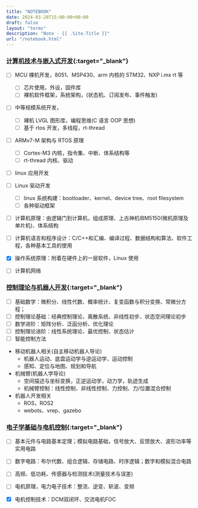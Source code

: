 ```yaml
---
title: "NOTEBOOK"
date: 2024-03-28T15:00:00+00:00
draft: false
layout: "terms"
description: "Note - {{ .Site.Title }}"
url: "/notebook.html"
---
```



### [**计算机技术与嵌入式开发**](https://embedded.xym.work){:target="_blank"}
- [ ] MCU 裸机开发，8051、MSP430、arm 内核的 STM32、NXP i.mx rt 等
  - [ ] 芯片使用，外设，固件库
  - [ ] 裸机软件框架，系统架构，(状态机、订阅发布、事件触发)
- [ ] 中等规模系统开发，
  - [ ] 裸机 LVGL 图形库，编程思维(C 语言 OOP 思想)
  - [ ] 基于 rtos 开发，多线程，rt-thread
- [ ] ARMv7-M 架构与 RTOS 原理
  - [ ] Cortex-M3 内核，指令集、中断、体系结构等
  - [ ] rt-thread 内核、驱动
- [ ] linux 应用开发
- [ ] Linux 驱动开发
  - [ ] linux 系统构建：bootloader、kernel、device tree、root filesystem
  - [ ] 各种驱动框架
- [ ] 计算机原理：由逻辑门到计算机，组成原理、上古神机IBM5150(微机原理及单片机)、体系结构
- [ ] 计算机语言和程序设计：C/C++和汇编、编译过程、数据结构和算法、软件工程，各种基本工具的使用
- [x] 操作系统原理：附着在硬件上的一层软件，Linux 使用
- [ ] 计算机网络


### [**控制理论与机器人开发**](https://xym.work/robot){:target="_blank"}
- [ ] 基础数学：微积分、线性代数、概率统计、复变函数与积分变换、常微分方程；
- [ ] 控制理论基础：经典控制理论、离散系统、非线性初步、状态空间理论初步
- [ ] 数学进阶：矩阵分析、泛函分析、优化理论
- [ ] 控制理论进阶：线性系统理论、最优控制、状态估计
- [ ] 智能控制方法
- 移动机器人相关(自主移动机器人导论)
  - 机器人运动、底盘运动学与逆运动学、运动控制
  - 感知、定位与地图、规划和导航
- 机械臂(机器人学导论)
  - 空间描述与坐标变换，正逆运动学，动力学，轨迹生成
  - 机械臂控制：线性控制、非线性控制、力控制、力/位置混合控制
- 机器人开发相关
  - ROS，ROS2
  - webots、vrep、gazebo

### [**电子学基础与电机控制**](https://xym.work/electronics){:target="_blank"}
- [ ] 基本元件与电路基本定理；模拟电路基础，信号放大、反馈放大、波形功率等实用电路
- [ ] 数字电路：布尔代数、组合逻辑、存储电路、时序逻辑；数字和模拟混合电路
- [ ] 高频、低功耗、传感器与检测技术(测量技术与误差)
- [ ] 电机原理，电力电子技术：整流、逆变、斩波、变频
- [x] 电机控制技术：DCM双闭环、交流电机FOC


